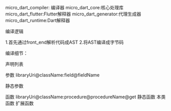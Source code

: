 micro_dart_compiler: 编译器
micro_dart_core:核心处理库
micro_dart_flutter:Flutter解释器
micro_dart_generator:代理生成器
micro_dart_runtime:Dart解释器


编译逻辑

1.首先通过front_end解析代码成AST
2.将AST编译成字节码




编译细节：


声明列表


参数 libraryUri@className:field@fieldName

静态参数


函数 libraryUri@className:procedure@procedureName@get
静态函数
本类函数
扩展函数